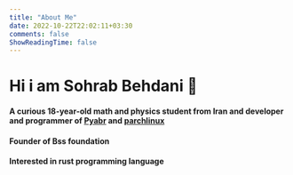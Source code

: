 ```yaml
---
title: "About Me"
date: 2022-10-22T22:02:11+03:30
comments: false
ShowReadingTime: false
---
```


# Hi i am Sohrab Behdani 👋

#### A curious 18-year-old math and physics student from Iran and developer and programmer of [Pyabr](https://pyabr.ir) and [parchlinux](https://parchlinux.ir)

#### Founder of Bss foundation

#### Interested in rust programming language
